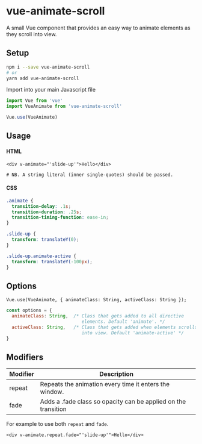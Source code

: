 # vue-animate-scroll

A small Vue component that provides an easy way to animate elements as they scroll into view.

## Setup

```bash
npm i --save vue-animate-scroll
# or
yarn add vue-animate-scroll
```

Import into your main Javascript file

```javascript
import Vue from 'vue'
import VueAnimate from 'vue-animate-scroll'

Vue.use(VueAnimate)
```

## Usage

#### HTML

```vue
<div v-animate="'slide-up'">Hello</div>

# NB. A string literal (inner single-quotes) should be passed.
```

#### CSS

```css
.animate {
  transition-delay: .1s;
  transition-duration: .25s;
  transition-timing-function: ease-in;
}

.slide-up {
  transform: translateY(0);
}

.slide-up.animate-active {
  transform: translateY(-100px);
}
```

## Options

```vue
Vue.use(VueAnimate, { animateClass: String, activeClass: String });
```

```javascript
const options = {
  animateClass: String,  /* Class that gets added to all directive
                            elements. Default 'animate'. */
  activeClass: String,   /* Class that gets added when elements scrolls
                            into view. Default 'animate-active' */
}
```

## Modifiers

| Modifier | Description |
|---|---|
| repeat | Repeats the animation every time it enters the window. |
| fade | Adds a .fade class so opacity can be applied on the transition |

For example to use both ```repeat``` and ```fade```.

```vue
<div v-animate.repeat.fade="'slide-up'">Hello</div>
```
